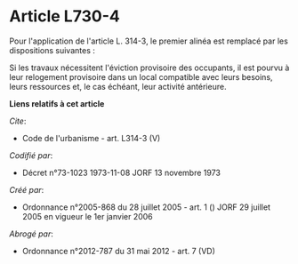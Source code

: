 # Article L730-4

Pour l'application de l'article L. 314-3, le premier alinéa est remplacé par les dispositions suivantes : 

Si les travaux nécessitent l'éviction provisoire des occupants, il est pourvu à leur relogement provisoire dans un local
compatible avec leurs besoins, leurs ressources et, le cas échéant, leur activité antérieure.

**Liens relatifs à cet article**

_Cite_:

  - Code de l'urbanisme - art. L314-3 (V)

_Codifié par_:

  - Décret n°73-1023 1973-11-08 JORF 13 novembre 1973

_Créé par_:

  - Ordonnance n°2005-868 du 28 juillet 2005 - art. 1 () JORF 29 juillet 2005 en vigueur le 1er janvier 2006

_Abrogé par_:

  - Ordonnance n°2012-787 du 31 mai 2012 - art. 7 (VD)
